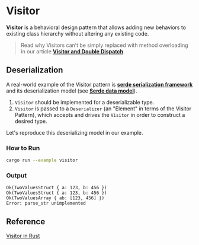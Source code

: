 # Visitor

**Visitor** is a behavioral design pattern that allows adding new behaviors to existing class hierarchy without 
altering any existing code.

> Read why Visitors can’t be simply replaced with method overloading in our article [**Visitor and Double Dispatch**](../../10_visitor).


## Deserialization
A real-world example of the Visitor pattern is [**serde serialization framework**](https://serde.rs) and its 
deserialization model (see [**Serde data model**](https://serde.rs/data-model.html)).

1. `Visitor` should be implemented for a deserializable type.
2. `Visitor` is passed to a `Deserializer` (an "Element" in terms of the Visitor Pattern), which accepts and drives 
   the `Visitor` in order to construct a desired type.

Let's reproduce this deserializing model in our example.

### How to Run

```bash
cargo run --example visitor
```

### Output

```
Ok(TwoValuesStruct { a: 123, b: 456 })
Ok(TwoValuesStruct { a: 123, b: 456 })
Ok(TwoValuesArray { ab: [123, 456] })
Error: parse_str unimplemented
```



## Reference

[Visitor in Rust](https://refactoring.guru/design-patterns/visitor/rust/example)